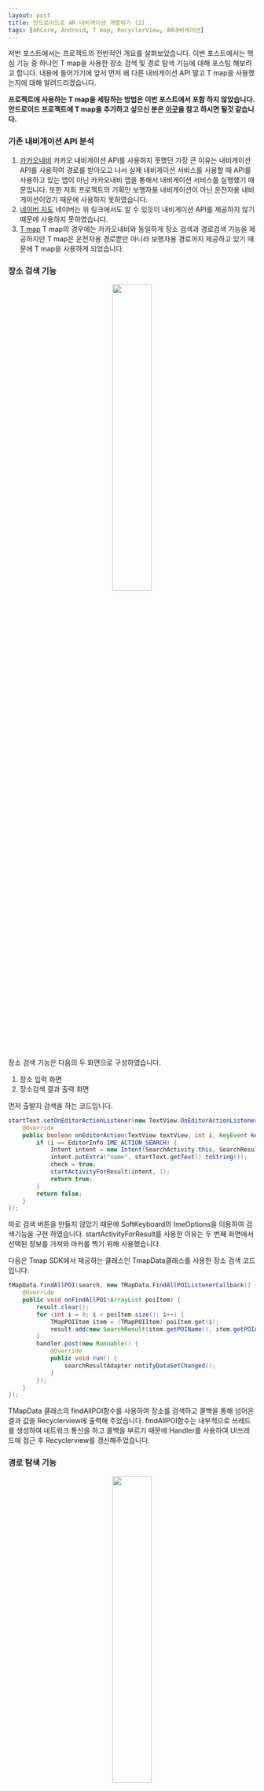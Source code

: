 ```yaml
---
layout: post
title: 안드로이드로 AR 내비게이션 개발하기 (2)
tags: [ARCore, Android, T map, RecyclerView, AR내비게이션]
---
```

저번 포스트에서는 프로젝트의 전반적인 개요를 살펴보았습니다. 이번 포스트에서는 핵심 기능 중 하나인 T map을 사용한 장소 검색 및 경로 탐색 기능에 대해 포스팅 해보려고 합니다. 내용에 들어가기에 앞서 먼저 왜 다른 내비게이션 API 말고 T map을 사용했는지에 대해 알려드리겠습니다.

**프로젝트에 사용하는 T map을 세팅하는 방법은 이번 포스트에서 포함 하지 않았습니다. 안드로이드 프로젝트에 T map을 추가하고 싶으신 분은 [이곳]()을 참고 하시면 될것 같습니다.**

### 기존 내비게이션 API 분석
1. [카카오내비](https://developers.kakao.com/docs/android/kakaonavi-api)
카카오 내비게이션 API를 사용하지 못했던 가장 큰 이유는 내비게이션 API를 사용하여 경로를 받아오고 나서 실제 내비게이션 서비스를 사용할 때 API를 사용하고 있는 앱이 아닌 카카오내비 앱을 통해서 내비게이션 서비스를 실행했기 때문입니다. 또한 저희 프로젝트의 기획인 보행자용 내비게이션이 아닌 운전자용 내비게이션이었기 때문에 사용하지 못하였습니다.
2. [네이버 지도](https://developers.naver.com/forum/posts/13)
네이버는 위 링크에서도 알 수 있듯이 내비게이션 API를 제공하지 않기 때문에 사용하지 못하였습니다.
3. [T map](http://tmapapi.sktelecom.com/main.html#android/guide/androidGuide.sample1)
T map의 경우에는 카카오내비와 동일하게 장소 검색과 경로검색 기능을 제공하지만 T map은 운전자용 경로뿐만 아니라 보행자용 경로까지 제공하고 있기 때문에 T map을 사용하게 되었습니다.


### 장소 검색 기능
<p align="center">
  <img width="40%" src="/img/ar_navigation_test_1.gif"/>
</p>
장소 검색 기능은 다음의 두 화면으로 구성하였습니다.

1. 장소 입력 화면
2. 장소검색 결과 출력 화면

먼저 출발지 검색을 하는 코드입니다.
```java
startText.setOnEditorActionListener(new TextView.OnEditorActionListener() {
    @Override
    public boolean onEditorAction(TextView textView, int i, KeyEvent keyEvent) {
        if (i == EditorInfo.IME_ACTION_SEARCH) {
            Intent intent = new Intent(SearchActivity.this, SearchResultActivity.class);
            intent.putExtra("name", startText.getText().toString());
            check = true;
            startActivityForResult(intent, 1);
            return true;
        }
        return false;
    }
});
```

따로 검색 버튼을 만들지 않았기 때문에 SoftKeyboard의 ImeOptions을 이용하여 검색기능을 구현 하였습니다. startActivityForResult를 사용한 이유는 두 번째 화면에서 선택된 정보를 가져와 마커를 찍기 위해 사용했습니다.

다음은 Tmap SDK에서 제공하는 클래스인 TmapData클래스를 사용한 장소 검색 코드 입니다.
```java
tMapData.findAllPOI(search, new TMapData.FindAllPOIListenerCallback() {
    @Override
    public void onFindAllPOI(ArrayList poiItem) {
        result.clear();
        for (int i = 0; i < poiItem.size(); i++) {
            TMapPOIItem item = (TMapPOIItem) poiItem.get(i);
            result.add(new SearchResult(item.getPOIName(), item.getPOIAddress().replace("null", ""), item.getPOIPoint()));
        }
        handler.post(new Runnable() {
            @Override
            public void run() {
                searchResultAdapter.notifyDataSetChanged();
            }
        });
    }
});
```
TMapData 클래스의 findAllPOI함수를 사용하여 장소를 검색하고 콜백을 통해 넘어온 결과 값을 Recyclerview에 출력해 주었습니다. findAllPOI함수는 내부적으로 쓰레드를 생성하여 네트워크 통신을 하고 콜백을 부르기 때문에 Handler를 사용하여 UI쓰레드에 접근 후 Recyclerview를 갱신해주었습니다.

### 경로 탐색 기능
<p align="center">
  <img width="40%" src="/img/ar_navigation_test_2.gif"/>
</p>

경로 탐색 기능은 TMap SDK에서 제공하는 TMapPolyLine 클래스를 사용하여 경로를 표시 할 수 있었습니다. TMapData의 findPathData함수를 사용하면 TMapPolyLine 클래스를 반환시켜 주는데 이 함수 역시 내부적으로 네트워크 접속을 하기 때문에 메인 쓰레드에서 사용할 수 없습니다. 그래서 AsyncTask를 사용하여 네트워크 통신을 하고 Handler를 이용해 메인 쓰레드에 접근하게 하였습니다.
```java
 class tempTask extends AsyncTask<Void, Void, Void> {
    ...
    @Override
    protected void onPostExecute(Void aVoid) {
        super.onPostExecute(aVoid);
        Bitmap bitmap = BitmapFactory.decodeResource(getResources(), R.drawable.mapicon);
        Bitmap resize = Bitmap.createScaledBitmap(bitmap, (bitmap.getWidth() * 100) / bitmap.getHeight(), 100, true);
        //for(int i=0; i<savePoint.size(); i++){
        markeritem = new TMapMarkerItem();
        markeritem.setIcon(resize);
        markeritem.setPosition(0.5f, 1.0f);

        markeritem.setTMapPoint(new TMapPoint(startLat, startLon));
        String id = "markeritem_start";
        tMapView.addMarkerItem(id, markeritem);
        TMapMarkerItem markeritem2 = new TMapMarkerItem();
        markeritem2.setIcon(resize);
        markeritem2.setPosition(0.5f, 1.0f);
        markeritem2.setTMapPoint(new TMapPoint(endLat, endLon));
        String id2 = "markeritem_end";
        tMapView.addMarkerItem(id2, markeritem2);
    }
    @Override
    protected Void doInBackground(Void... voids) {
        try {
            ...
            TMapPolyLine tMapPolyLine = new TMapData().findPathData(new TMapPoint(startLat, startLon), new TMapPoint(endLat, endLon));
            tMapPolyLine.setLineColor(Color.RED);
            tMapPolyLine.setLineWidth(2);
            handler.post(new Runnable() {
                @Override
                public void run() {
                    tMapView.addTMapPolyLine("Line1", tMapPolyLine);
                    tMapView.setCenterPoint(endLon,endLat);
                    Calendar currentCal = Calendar.getInstance();
                    DateFormat dateFormat = new SimpleDateFormat("a hh시 mm분");
                    currentCal.add(Calendar.MINUTE, (int) totalTime);
                    tTime.setText(dateFormat.format(currentCal.getTime()));
                }
            });
        } catch (Exception e) {
            e.printStackTrace();
        }
        return null;
    }
}
```

이상으로 AR 내비게이션의 기능 중 하나인 장소 검색과 경로 탐색기능에 대해 알아보았습니다. 다음 포스트에서는 AR을 사용한 내이게이션 기능에 대해 알아보도록 하겠습니다.
감사합니다.😄